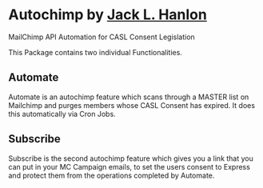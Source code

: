 # Autochimp by <a href="https://github.com/jack-hanlon">Jack L. Hanlon</a>
MailChimp API Automation for CASL Consent Legislation 

This Package contains two individual Functionalities.

<h2>Automate</h2>
Automate is an autochimp feature which scans through a MASTER list on Mailchimp and purges members whose CASL Consent has expired. It does this automatically via Cron Jobs.
<h2>Subscribe</h2>
Subscribe is the second autochimp feature which gives you a link that you can put in your MC Campaign emails, to set the users consent to Express and protect them from the operations completed by Automate.
